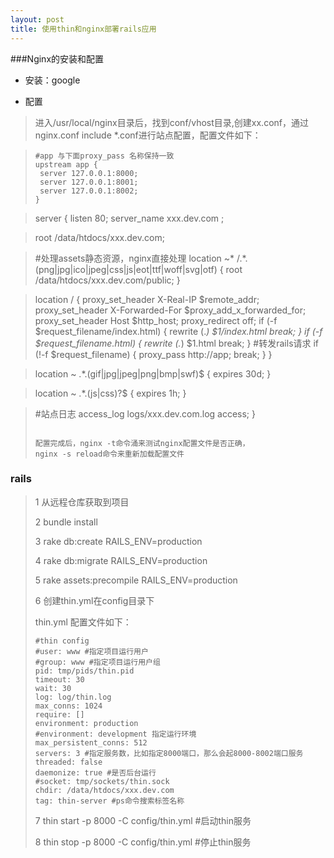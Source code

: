```yaml
---
layout: post
title: 使用thin和nginx部署rails应用
---
```



###Nginx的安装和配置

- 安装：google

- 配置

> 进入/usr/local/nginx目录后，找到conf/vhost目录,创建xx.conf，通过
> nginx.conf include *.conf进行站点配置，配置文件如下：

> ```
> #app 与下面proxy_pass 名称保持一致
> upstream app {
>  server 127.0.0.1:8000;
>  server 127.0.0.1:8001;
>  server 127.0.0.1:8002;
> }

> server {
>  listen       80;
>  server_name  xxx.dev.com ;

>  root /data/htdocs/xxx.dev.com;
  
>  #处理assets静态资源，nginx直接处理
>  location ~* /.*\.(png|jpg|ico|jpeg|css|js|eot|ttf|woff|svg|otf) {
>   root /data/htdocs/xxx.dev.com/public;
>  }

>  location / {
>    proxy_set_header  X-Real-IP  $remote_addr;
>    proxy_set_header  X-Forwarded-For $proxy_add_x_forwarded_for;
>    proxy_set_header Host $http_host;
>    proxy_redirect off;
>    if (-f $request_filename/index.html) {
>      rewrite (.*) $1/index.html break;
>    }
>    if (-f $request_filename.html) {
      rewrite (.*) $1.html break;
>    }
>    #转发rails请求
>    if (!-f $request_filename) {
>      proxy_pass http://app; 
>      break;
>    }
>  }
  
>  location ~ .*\.(gif|jpg|jpeg|png|bmp|swf)$
>  {
>    expires      30d;
>  }

>  location ~ .*\.(js|css)?$
>  {
>    expires      1h;
>  }
  
>  #站点日志
>  access_log  logs/xxx.dev.com.log  access;
> }
> ```
> 
> 配置完成后，nginx -t命令涌来测试nginx配置文件是否正确，
> nginx -s reload命令来重新加载配置文件

### rails

> 1 从远程仓库获取到项目
> 
> 2 bundle install
> 
> 3 rake db:create RAILS_ENV=production
> 
> 4 rake db:migrate RAILS_ENV=production
> 
> 5 rake assets:precompile RAILS_ENV=production
>
> 6 创建thin.yml在config目录下
> 
> thin.yml 配置文件如下：
> ```
> #thin config
> #user: www #指定项目运行用户
> #group: www #指定项目运行用户组
> pid: tmp/pids/thin.pid
> timeout: 30
> wait: 30
> log: log/thin.log
> max_conns: 1024
> require: []
> environment: production
> #environment: development 指定运行环境
> max_persistent_conns: 512
> servers: 3 #指定服务数，比如指定8000端口，那么会起8000-8002端口服务
> threaded: false
> daemonize: true #是否后台运行
> #socket: tmp/sockets/thin.sock
> chdir: /data/htdocs/xxx.dev.com
> tag: thin-server #ps命令搜索标签名称
> ```
> 
> 7 thin start -p 8000 -C config/thin.yml #启动thin服务
> 
> 8 thin stop -p 8000 -C config/thin.yml #停止thin服务